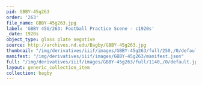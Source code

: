 ```yaml
---
pid: GBBY-45g263
order: '263'
file_name: GBBY-45g263.jpg
label: 'GBBY 45G/263: Football Practice Scene - c1920s'
_date: 1920s
object_type: glass plate negative
source: http://archives.nd.edu/Bagby/GBBY-45g263.jpg
thumbnail: "/img/derivatives/iiif/images/GBBY-45g263/full/250,/0/default.jpg"
manifest: "/img/derivatives/iiif/images/GBBY-45g263/manifest.json"
full: "/img/derivatives/iiif/images/GBBY-45g263/full/1140,/0/default.jpg"
layout: generic_collection_item
collection: bagby
---
```

